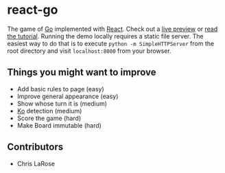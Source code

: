 react-go
========

The game of [Go][1] implemented with [React][2]. Check out a [live preview][3] 
or [read the tutorial][4]. Running the demo locally requires a static file
server. The easiest way to do that is to execute `python -m SimpleHTTPServer`
from the root directory and visit `localhost:8000` from your browser.

## Things you might want to improve
* Add basic rules to page (easy)
* Improve general appearance (easy)
* Show whose turn it is (medium)
* [Ko][5] detection (medium)
* Score the game (hard)
* Make Board immutable (hard)

## Contributors
* Chris LaRose

[1]: http://en.wikipedia.org/wiki/Go_(game)
[2]: http://facebook.github.io/react/
[3]: http://cjlarose.com/react-go/ 
[4]: http://cjlarose.com/2014/01/09/react-board-game-tutorial.html
[5]: http://en.wikipedia.org/wiki/Go_(game)#The_ko_rule
